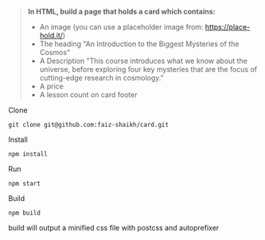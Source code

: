 > **In HTML, build a page that holds a card which contains:**
>
> - An image (you can use a placeholder image from: https://place-hold.it/)
> - The heading "An Introduction to the Biggest Mysteries of the Cosmos"
> - A Description "This course introduces what we know about the universe,
>   before exploring four key mysteries that are the focus of cutting-edge
>   research in cosmology."
> - A price
> - A lesson count on card footer

Clone

    git clone git@github.com:faiz-shaikh/card.git

Install

    npm install

Run

    npm start

Build

    npm build

build will output a minified css file with postcss and autoprefixer
